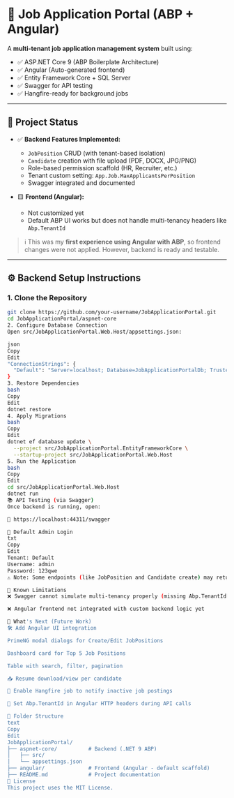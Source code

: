 # 💼 Job Application Portal (ABP + Angular)

A **multi-tenant job application management system** built using:

- ✅ ASP.NET Core 9 (ABP Boilerplate Architecture)
- ✅ Angular (Auto-generated frontend)
- ✅ Entity Framework Core + SQL Server
- ✅ Swagger for API testing
- ✅ Hangfire-ready for background jobs

---

## 📌 Project Status

- ✅ **Backend Features Implemented:**
  - `JobPosition` CRUD (with tenant-based isolation)
  - `Candidate` creation with file upload (PDF, DOCX, JPG/PNG)
  - Role-based permission scaffold (HR, Recruiter, etc.)
  - Tenant custom setting: `App.Job.MaxApplicantsPerPosition`
  - Swagger integrated and documented

- 🟨 **Frontend (Angular):**
  - Not customized yet
  - Default ABP UI works but does not handle multi-tenancy headers like `Abp.TenantId`

> ℹ️ This was my **first experience using Angular with ABP**, so frontend changes were not applied. However, backend is ready and testable.

---

## ⚙️ Backend Setup Instructions

### 1. Clone the Repository

```bash
git clone https://github.com/your-username/JobApplicationPortal.git
cd JobApplicationPortal/aspnet-core
2. Configure Database Connection
Open src/JobApplicationPortal.Web.Host/appsettings.json:

json
Copy
Edit
"ConnectionStrings": {
  "Default": "Server=localhost; Database=JobApplicationPortalDb; Trusted_Connection=True; TrustServerCertificate=True;"
}
3. Restore Dependencies
bash
Copy
Edit
dotnet restore
4. Apply Migrations
bash
Copy
Edit
dotnet ef database update \
  --project src/JobApplicationPortal.EntityFrameworkCore \
  --startup-project src/JobApplicationPortal.Web.Host
5. Run the Application
bash
Copy
Edit
cd src/JobApplicationPortal.Web.Host
dotnet run
📚 API Testing (via Swagger)
Once backend is running, open:

📎 https://localhost:44311/swagger

🔐 Default Admin Login
txt
Copy
Edit
Tenant: Default
Username: admin
Password: 123qwe
⚠️ Note: Some endpoints (like JobPosition and Candidate create) may return TenantId is null in Swagger. This is because ABP expects the Abp.TenantId header, which the Angular UI usually provides.

🔧 Known Limitations
❌ Swagger cannot simulate multi-tenancy properly (missing Abp.TenantId)

❌ Angular frontend not integrated with custom backend logic yet

🚀 What's Next (Future Work)
🛠️ Add Angular UI integration

PrimeNG modal dialogs for Create/Edit JobPositions

Dashboard card for Top 5 Job Positions

Table with search, filter, pagination

📥 Resume download/view per candidate

🧠 Enable Hangfire job to notify inactive job postings

🎯 Set Abp.TenantId in Angular HTTP headers during API calls

📂 Folder Structure
text
Copy
Edit
JobApplicationPortal/
├── aspnet-core/          # Backend (.NET 9 ABP)
│   ├── src/
│   └── appsettings.json
├── angular/              # Frontend (Angular - default scaffold)
├── README.md             # Project documentation
📄 License
This project uses the MIT License.
